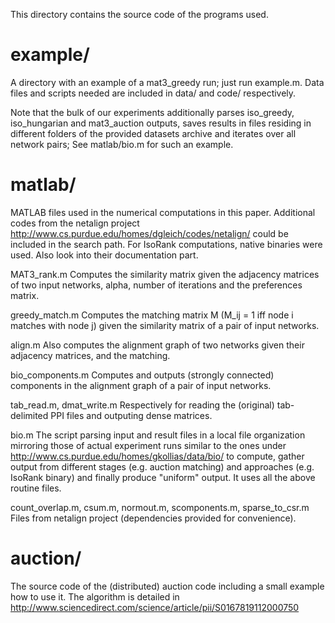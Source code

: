 This directory contains the source code of the programs used. 

example/
========
A directory with an example of a mat3_greedy run; just run example.m.
Data files and scripts needed are included in data/ and code/ respectively.

Note that the bulk of our experiments additionally parses iso_greedy, iso_hungarian and mat3_auction outputs, saves results in files residing in different folders of the provided datasets archive and iterates over all network pairs; See matlab/bio.m for such an example. 



matlab/
=======

MATLAB files used in the numerical computations in this paper. Additional codes from the netalign project http://www.cs.purdue.edu/homes/dgleich/codes/netalign/ could be included in the search path. For IsoRank computations, native binaries were used. Also look into their documentation part.

MAT3_rank.m
Computes the similarity matrix given the adjacency matrices of two input networks, alpha, number of iterations and the preferences matrix.

greedy_match.m
Computes the matching matrix M (M_ij = 1 iff node i matches with node j) given the similarity matrix of a pair of input networks.

align.m
Also computes the alignment graph of two networks given their adjacency matrices, and the matching.

bio_components.m
Computes and outputs (strongly connected) components in the alignment graph of a pair of input networks.

tab_read.m, dmat_write.m
Respectively for reading the (original) tab-delimited PPI files and outputing dense matrices.

bio.m
The script parsing input and result files in a local file organization mirroring those of actual experiment runs similar to the ones under http://www.cs.purdue.edu/homes/gkollias/data/bio/ to compute, gather output from different stages (e.g. auction matching) and approaches (e.g. IsoRank binary) and finally produce "uniform" output. It uses all the above routine files.

count_overlap.m, csum.m, normout.m, scomponents.m, sparse_to_csr.m
Files from netalign project (dependencies provided for convenience).
   


auction/
========= 

The source code of the (distributed) auction code including a small example how to use it. The algorithm is detailed in
http://www.sciencedirect.com/science/article/pii/S0167819112000750


